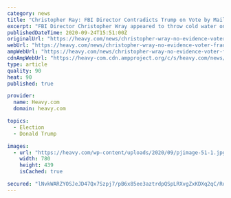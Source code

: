 ```yaml
---
category: news
title: "Christopher Ray: FBI Director Contradicts Trump on Vote by Mail Fraud"
excerpt: "FBI Director Christopher Wray appeared to throw cold water on President Trump's repeated claims that mail-in voting will be tainted by massive voter fraud."
publishedDateTime: 2020-09-24T15:51:00Z
originalUrl: "https://heavy.com/news/christopher-wray-no-evidence-voter-fraud/"
webUrl: "https://heavy.com/news/christopher-wray-no-evidence-voter-fraud/"
ampWebUrl: "https://heavy.com/news/christopher-wray-no-evidence-voter-fraud/amp/"
cdnAmpWebUrl: "https://heavy-com.cdn.ampproject.org/c/s/heavy.com/news/christopher-wray-no-evidence-voter-fraud/amp/"
type: article
quality: 90
heat: 90
published: true

provider:
  name: Heavy.com
  domain: heavy.com

topics:
  - Election
  - Donald Trump

images:
  - url: "https://heavy.com/wp-content/uploads/2020/09/pjimage-51-1.jpg?quality=65&strip=all"
    width: 780
    height: 439
    isCached: true

secured: "lNvkWARZYOSJeJD47Qx7Szpj7/pB6x85ee3aztrdpQSpLRXvgZxKDXq2qC/RuJfrdIBxaF2xjKhRAqK57OPocZeFc5Va973B1gT38So318sumbrF0bp/QtPyIOGFKqXGiwCDPVdmGTlbFtO4/5SJYF7brMTZ/lADhSUofOP21PJbACRi28kJJdYohj+VmbjQ5uTmU2WyFQ51ecql8jBZKqhopPFbWVsSy7h8eF2YpVwdd1s3hf/jfSpK5lf0CVu2mmhXQPOkQ7/Icz9H89MDLt+TW4bqUj9+hcfWRgxh9Uw4DUw14RFAMYQpBrPAhGrwiF76iW1UmkuaPea2hWWWdDT5JTbRKNgcu9bmS7fFD4s=;NAE9ePntdmICAjUj02hcyg=="
---
```


